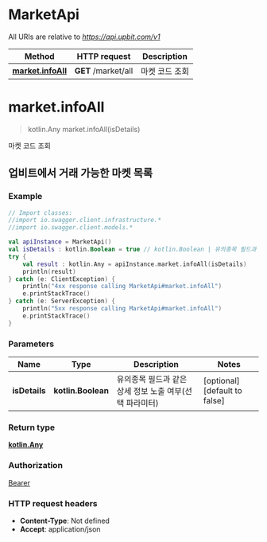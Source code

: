 # MarketApi

All URIs are relative to *https://api.upbit.com/v1*

Method | HTTP request | Description
------------- | ------------- | -------------
[**market.infoAll**](MarketApi.md#market.infoAll) | **GET** /market/all | 마켓 코드 조회


<a name="market.infoAll"></a>
# **market.infoAll**
> kotlin.Any market.infoAll(isDetails)

마켓 코드 조회

## 업비트에서 거래 가능한 마켓 목록 

### Example
```kotlin
// Import classes:
//import io.swagger.client.infrastructure.*
//import io.swagger.client.models.*

val apiInstance = MarketApi()
val isDetails : kotlin.Boolean = true // kotlin.Boolean | 유의종목 필드과 같은 상세 정보 노출 여부(선택 파라미터) 
try {
    val result : kotlin.Any = apiInstance.market.infoAll(isDetails)
    println(result)
} catch (e: ClientException) {
    println("4xx response calling MarketApi#market.infoAll")
    e.printStackTrace()
} catch (e: ServerException) {
    println("5xx response calling MarketApi#market.infoAll")
    e.printStackTrace()
}
```

### Parameters

Name | Type | Description  | Notes
------------- | ------------- | ------------- | -------------
 **isDetails** | **kotlin.Boolean**| 유의종목 필드과 같은 상세 정보 노출 여부(선택 파라미터)  | [optional] [default to false]

### Return type

[**kotlin.Any**](kotlin.Any.md)

### Authorization

[Bearer](../README.md#Bearer)

### HTTP request headers

 - **Content-Type**: Not defined
 - **Accept**: application/json

